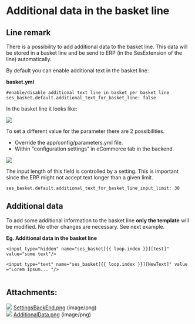 #  Additional data in the basket line 

## Line remark

There is a possibility to add additional data to the basket line. This data will be stored in a basket line and be send to ERP (in the SesExtension of the line) automatically.

By default you can enable additional text in the basket line:

**basket.yml**

``` 
#enable/disable additional text line in basket per basket line
ses_basket.default.additional_text_for_basket_line: false
```

In the basket line it looks like:

![](attachments/23560228/23571105.png)

To set a different value for the parameter there are 2 possibilities.

  - Override the app/config/parameters.yml file.
  - Within "configuration settings" in eCommerce tab in the backend.

![](attachments/23560228/23571104.png)

The input length of this field is controlled by a setting. This is important since the ERP might not accept text longer than a given limit. 

``` 
ses_basket.default.additional_text_for_basket_line_input_limit: 30
```

## Additional data

To add some additional information to the basket line **only the template** will be modified. No other changes are necessary. See next example.

**Eg. Additional data in the basket line**

``` 
<input type="hidden" name="ses_basket[{{ loop.index }}][test]" value="some text"/>

<input type="text" name="ses_basket[{{ loop.index }}][NewText]" value ="Lorem Ipsum... "/>
 
```

## Attachments:

![](images/icons/bullet_blue.gif) [SettingsBackEnd.png](attachments/23560228/23571104.png) (image/png)  
![](images/icons/bullet_blue.gif) [AdditionalData.png](attachments/23560228/23571105.png) (image/png)  
